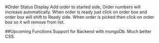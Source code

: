 #Order Status Display
Add order to started side, Order numbers will increase automatically. 
When order is ready just click on order box and order box will shift to Ready side. When order is picked then click on order box so it will remove from list.

##Upcoming Functions
Support for Backend with mongoDb. Much better CSS.
